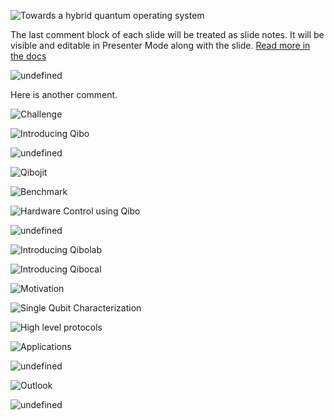 ![Towards a hybrid quantum operating system](./slides-export/001.png)

The last comment block of each slide will be treated as slide notes. It will be visible and editable in Presenter Mode along with the slide. [Read more in the docs](https://sli.dev/guide/syntax.html#notes)

![undefined](./slides-export/002.png)

Here is another comment.

![Challenge](./slides-export/003.png)

<Toc></Toc>

![Introducing Qibo](./slides-export/004.png)

![undefined](./slides-export/005.png)

![Qibojit](./slides-export/006.png)

![Benchmark](./slides-export/007.png)

![Hardware Control using Qibo](./slides-export/008.png)

![undefined](./slides-export/009.png)

![Introducing Qibolab](./slides-export/010.png)

![Introducing Qibocal](./slides-export/011.png)

![Motivation](./slides-export/012.png)

![Single Qubit Characterization](./slides-export/013.png)

![High level  protocols](./slides-export/014.png)

![Applications](./slides-export/015.png)

![undefined](./slides-export/016.png)

![Outlook](./slides-export/017.png)

![undefined](./slides-export/018.png)

